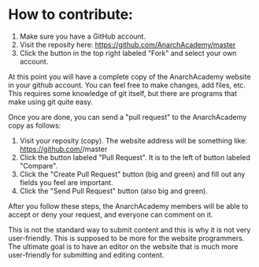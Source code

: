 How to contribute:
======
1) Make sure you have a GitHub account.
2) Visit the reposity here: https://github.com/AnarchAcademy/master
3) Click the button in the top right labeled "Fork" and select your own account.

At this point you will have a complete copy of the AnarchAcademy website in your github account. You can feel free to make changes, add files, etc. This requires some knowledge of git itself, but there are programs that make using git quite easy.

Once you are done, you can send a "pull request" to the AnarchAcademy copy as follows:
1) Visit your reposity (copy). The website address will be something like: https://github.com/<username>/master
2) Click the button labeled "Pull Request". It is to the left of button labeled "Compare".
3) Click the "Create Pull Request" button (big and green) and fill out any fields you feel are important.
4) Click the "Send Pull Request" button (also big and green).

After you follow these steps, the AnarchAcademy members will be able to accept or deny your request, and everyone can comment on it.

This is not the standard way to submit content and this is why it is not very user-friendly. This is supposed to be more for the website programmers. The ultimate goal is to have an editor on the website that is much more user-friendly for submitting and editing content.
